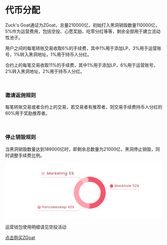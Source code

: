 # 代币分配

Zuck's Goat通证为ZGoat，总量210000亿，初始打入黑洞销毁数量110000亿，5%作为运营费用，包括空投、心愿奖励、吃零分红等等，剩余全部用于建立流动性池子。

用户之间的每笔转账交易收取6%的手续费，其中1%用于添加LP，3%用于运营账号，1%转入黑洞地址，1%用于持币人分红。

合约上的每笔交易收取11%的手续费，其中1%用于添加LP，6%用于运营账号，2%转入黑洞地址，2%用于持币人分红。

​

### 邀请返佣规则 <a id="yao-qing-fan-yong-gui-ze"></a>

每笔转账交易或者合约上的交易，若交易者有推荐者，则交易手续费持币人分红的60%用于奖励推荐者。

​

### 停止销毁规则 <a id="ting-zhi-xiao-hui-gui-ze"></a>

当黑洞销毁数量达到189000亿时，即剩余总数量为21000亿，黑洞停止销毁，同时调整手续费比例。

![&#x4EE3;&#x5E01;&#x5206;&#x914D;](../.gitbook/assets/04-dai-bi-fen-pei-.png)

运营钱包使用明细请见空投活动

[点击购买ZGoat](https://exchange.pancakeswap.finance/#/swap)  


